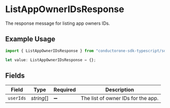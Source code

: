 # ListAppOwnerIDsResponse

The response message for listing app owners IDs.

## Example Usage

```typescript
import { ListAppOwnerIDsResponse } from "conductorone-sdk-typescript/sdk/models/shared";

let value: ListAppOwnerIDsResponse = {};
```

## Fields

| Field                              | Type                               | Required                           | Description                        |
| ---------------------------------- | ---------------------------------- | ---------------------------------- | ---------------------------------- |
| `userIds`                          | *string*[]                         | :heavy_minus_sign:                 | The list of owner IDs for the app. |